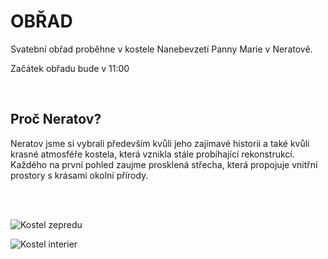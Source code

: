 OBŘAD
=====

Svatební obřad proběhne v kostele Nanebevzetí Panny Marie v Neratově.

Začátek obřadu bude v 11:00

<br>

Proč Neratov?
------------
Neratov jsme si vybrali především kvůli jeho zajímavé historii a také kvůli krasné atmosféře kostela, která vznikla stále probíhající rekonstrukcí.
Každého na první pohled zaujme prosklená střecha, která propojuje vnitřní prostory s krásami okolní přírody. 

<br><br>

![Kostel zepredu](../../images/kostel_zepredu2.jpg) 

![Kostel interier](../../images/kostel_interier2.jpg)
